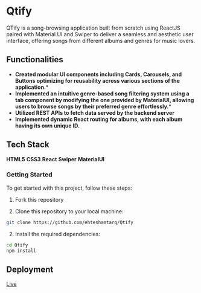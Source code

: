 # Qtify
QTify is a song-browsing application built from scratch using ReactJS paired with Material UI and Swiper to deliver a seamless and aesthetic user interface, offering songs from different albums and genres for music lovers.

## Functionalities

- **Created modular UI components including Cards, Carousels, and Buttons optimizing for reusability across various sections of the application.***
- **Implemented an intuitive genre-based song filtering system using a tab component by modifying the one provided by MaterialUI, allowing users to browse songs by their preferred genre effortlessly.***
- **Utilized REST APIs to fetch data served by the backend server** 
- **Implemented dynamic React routing for albums, with each album having its own unique ID.**

## Tech Stack
  **HTML5**
  **CSS3**
  **React**
  **Swiper**
  **MaterialUI**

### Getting Started

To get started with this project, follow these steps:

1. Fork this repository

1. Clone this repository to your local machine:

```bash
git clone https://github.com/ehteshamtarq/Qtify
```

2. Install the required dependencies:

```bash
cd Qtify
npm install
```

## Deployment
[Live](https://school-management-system-api.onrender.com/api-docs/)
